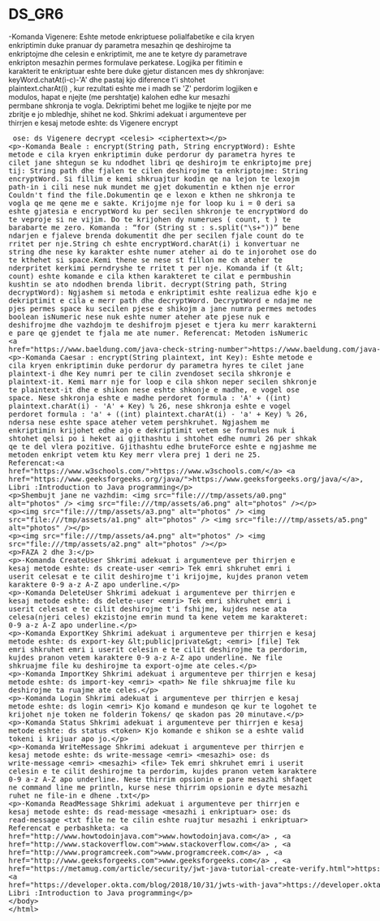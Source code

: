 # DS_GR6

-Komanda Vigenere: Eshte metode enkriptuese polialfabetike e cila kryen enkriptimin duke pranuar dy parametra mesazhin qe deshirojme ta enkriptojme dhe celesin e enkriptimit, me ane te ketyre dy parametrave enkripton mesazhin permes formulave perkatese. Logjika per fitimin e karakterit te enkriptuar eshte bere duke gjetur distancen mes dy shkronjave: keyWord.chatAt(i-c)-'A' dhe pastaj kjo diference t'i shtohet 
plaintext.charAt(i) , kur rezultati eshte me i madh se 'Z' perdorim logjiken e modulos, hapat e njejte (me pershtatje) kalohen edhe kur 
mesazhi permbane shkronja te vogla. Dekriptimi behet me logjike te njejte por me zbritje e jo mbledhje, shihet ne kod.
Shkrimi adekuat i argumenteve per thirrjen e kesaj metode eshte: ds Vigenere encrypt <celesi> <plaintext>
                                                            ose: ds Vigenere decrypt <celesi> <ciphertext>

-Komanda Beale :
encrypt(String path, String encryptWord):
Eshte metode e cila kryen enkriptimin duke perdorur dy parametra hyres te cilet jane shtegun se ku ndodhet libri qe deshirojm te enkriptojme prej tij: String path dhe fjalen te cilen deshirojme ta enkriptojme: String encryptWord. Si fillim e kemi shkruajtur kodin qe na lejon te lexojm path-in i cili nese nuk mundet me gjet dokumentin e kthen nje error Couldn't find the file.Dokumentin qe e lexon e kthen ne shkronja te vogla qe me qene me e sakte. Krijojme nje for loop ku i = 0 deri sa eshte gjatesia e encryptWord ku per secilen shkronje te encryptWord do te veproje si ne vijim. Do te krijohen dy numerues ( count, t ) te barabarte me zero.
Komanda : “for (String st : s.split("\\s+"))” bene ndarjen e fjaleve brenda dokumentit dhe per secilen fjale count do te rritet per nje.String ch eshte encryptWord.charAt(i) i konvertuar ne string dhe nese ky karakter eshte numer ateher ai do te injorohet ose do te 
kthehet si space.Kemi thene se nese st fillon me ch ateher te nderpritet kerkimi perndryshe te rritet t per nje. Komanda if (t < count) eshte komande e cila kthen karakteret te cilat e permbushin kushtin se ato ndodhen brenda librit. 
decrypt(String path, String decryptWord):
Ngjashem si metoda e enkriptimit eshte realizua edhe kjo e dekriptimit e cila e merr path dhe 
decryptWord. DecryptWord e ndajme ne pjes permes space ku secilen pjese e shikojm a jane numra
permes metodes boolean isNumeric nese nuk eshte numer ateher ate pjese nuk e deshifrojme dhe 
vazhdojm te deshifrojm pjeset e tjera ku merr karakterni e pare qe gjendet te fjala me ate 
numer.
Referencat: Metoden isNumeric https://www.baeldung.com/java-check-string-number

-Komanda Caesar :
encrypt(String plaintext, int Key):
Eshte metode e cila kryen enkriptimin duke perdorur dy parametra hyres te cilet jane 
plaintext-i dhe Key numri per te cilin zvendoset secila shkronje e plaintext-it. Kemi marr 
nje for loop e cila shkon neper secilen shkronje te plaintext-it dhe e shikon nese eshte shkonje
e madhe, e vogel ose space. Nese shkronja eshte e madhe perdoret formula :
'A' + ((int) plaintext.charAt(i) - 'A' + Key) % 26,
nese shkronja eshte e vogel perdoret formula :
'a' + ((int) plaintext.charAt(i) - 'a' + Key) % 26,
ndersa nese eshte space ateher vetem pershkruhet.
Ngjashem me enkriptimin krijohet edhe ajo e dekriptimit vetem se formules nuk i shtohet qelsi po
i heket ai gjithashtu i shtohet edhe numri 26 per shkak qe te del vlera pozitive.
Gjithashtu edhe bruteForce eshte e ngjashme me metoden enkript vetem ktu Key merr vlera prej 1 deri ne 25.
Referencat:https://www.w3schools.com/ https://www.geeksforgeeks.org/java/, Libri :Introduction to Java programming

Shembujt jane ne vazhdim:
![photos](photos/Capture4.jpg)
![photos](photos/Capture5.jpg)

![photos](photos/Capture3.png)
![photos](photos/Capture6.jpg)
![photos](photos/Capture7.jpg)

![photos](photos/Capture8.jpg)
![photos](photos/Capture9.jpg)

FAZA 2 dhe 3:

-Komanda CreateUser
Shkrimi adekuat i argumenteve per thirrjen e kesaj metode eshte: ds create-user <emri> 
Tek emri shkruhet emri i userit celesat e te cilit deshirojme t'i krijojme, kujdes pranon vetem karaktere 0-9 a-z A-Z apo underline.

-Komanda DeleteUser
Shkrimi adekuat i argumenteve per thirrjen e kesaj metode eshte: ds delete-user <emri> 
Tek emri shkruhet emri i userit celesat e te cilit deshirojme t'i fshijme, kujdes nese ata celesa(njeri celes) ekzistojne emrin mund ta kene vetem me karakteret: 0-9 a-z A-Z apo underline.      
  
-Komanda ExportKey
Shkrimi adekuat i argumenteve per thirrjen e kesaj metode eshte: ds export-key  <public|private> <emri> [file]
Tek emri shkruhet emri i userit celesin e te cilit deshirojme ta perdorim, kujdes pranon vetem karaktere 0-9 a-z A-Z apo underline.
Ne file shkruajme file ku deshirojme ta export-ojme ate celes.
  
-Komanda ImportKey
Shkrimi adekuat i argumenteve per thirrjen e kesaj metode eshte: ds import-key <emri> <path>
Ne file shkruajme file ku deshirojme ta ruajme ate celes.
 
-Komanda Login
Shkrimi adekuat i argumenteve per thirrjen e kesaj metode eshte: ds login <emri> 
Kjo komand e mundeson qe kur te logohet te krijohet nje token ne folderin Tokens/ qe skadon pas 20 minutave.

-Komanda Status 
Shkrimi adekuat i argumenteve per thirrjen e kesaj metode eshte: ds status <token> 
Kjo komande e shikon se a eshte valid tokeni i krijuar apo jo.
  
-Komanda WriteMessage
Shkrimi adekuat i argumenteve per thirrjen e kesaj metode eshte: ds write-message <emri> <mesazhi>
                                                            ose: ds write-message <emri> <mesazhi> <file>
Tek emri shkruhet emri i userit celesin e te cilit deshirojme ta perdorim, kujdes pranon vetem karaktere 0-9 a-z A-Z apo underline.
Nese thirrim opsionin e pare mesazhi shfaqet ne command line me println, kurse nese thirrim opsionin e dyte mesazhi ruhet ne file-in e dhene .txt 

-Komanda ReadMessage
Shkrimi adekuat i argumenteve per thirrjen e kesaj metode eshte: ds read-message <mesazhi i enkriptuar>
                                                            ose: ds read-message <txt file ne te cilin eshte ruajtur mesazhi i enkriptuar>
Referencat e perbashketa:
www.howtodoinjava.com ,  www.stackoverflow.com , www.programcreek.com , www.geeksforgeeks.com , https://metamug.com/article/security/jwt-java-tutorial-create-verify.html, https://developer.okta.com/blog/2018/10/31/jwts-with-java, Libri :Introduction to Java programming
